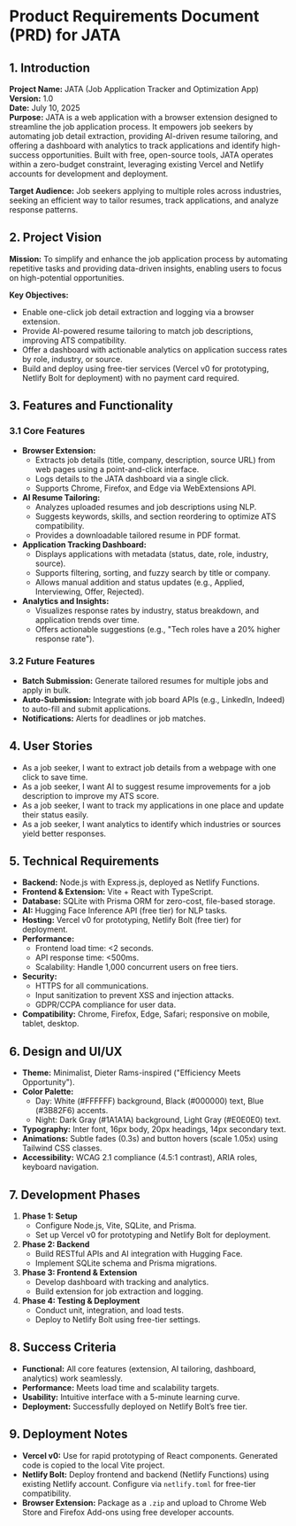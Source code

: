 # Product Requirements Document (PRD) for JATA

## 1. Introduction

**Project Name:** JATA (Job Application Tracker and Optimization App)  
**Version:** 1.0  
**Date:** July 10, 2025  
**Purpose:** JATA is a web application with a browser extension designed to streamline the job application process. It empowers job seekers by automating job detail extraction, providing AI-driven resume tailoring, and offering a dashboard with analytics to track applications and identify high-success opportunities. Built with free, open-source tools, JATA operates within a zero-budget constraint, leveraging existing Vercel and Netlify accounts for development and deployment.

**Target Audience:** Job seekers applying to multiple roles across industries, seeking an efficient way to tailor resumes, track applications, and analyze response patterns.

## 2. Project Vision

**Mission:** To simplify and enhance the job application process by automating repetitive tasks and providing data-driven insights, enabling users to focus on high-potential opportunities.

**Key Objectives:**
- Enable one-click job detail extraction and logging via a browser extension.
- Provide AI-powered resume tailoring to match job descriptions, improving ATS compatibility.
- Offer a dashboard with actionable analytics on application success rates by role, industry, or source.
- Build and deploy using free-tier services (Vercel v0 for prototyping, Netlify Bolt for deployment) with no payment card required.

## 3. Features and Functionality

### 3.1 Core Features
- **Browser Extension:**
  - Extracts job details (title, company, description, source URL) from web pages using a point-and-click interface.
  - Logs details to the JATA dashboard via a single click.
  - Supports Chrome, Firefox, and Edge via WebExtensions API.
- **AI Resume Tailoring:**
  - Analyzes uploaded resumes and job descriptions using NLP.
  - Suggests keywords, skills, and section reordering to optimize ATS compatibility.
  - Provides a downloadable tailored resume in PDF format.
- **Application Tracking Dashboard:**
  - Displays applications with metadata (status, date, role, industry, source).
  - Supports filtering, sorting, and fuzzy search by title or company.
  - Allows manual addition and status updates (e.g., Applied, Interviewing, Offer, Rejected).
- **Analytics and Insights:**
  - Visualizes response rates by industry, status breakdown, and application trends over time.
  - Offers actionable suggestions (e.g., "Tech roles have a 20% higher response rate").

### 3.2 Future Features
- **Batch Submission:** Generate tailored resumes for multiple jobs and apply in bulk.
- **Auto-Submission:** Integrate with job board APIs (e.g., LinkedIn, Indeed) to auto-fill and submit applications.
- **Notifications:** Alerts for deadlines or job matches.

## 4. User Stories
- As a job seeker, I want to extract job details from a webpage with one click to save time.
- As a job seeker, I want AI to suggest resume improvements for a job description to improve my ATS score.
- As a job seeker, I want to track my applications in one place and update their status easily.
- As a job seeker, I want analytics to identify which industries or sources yield better responses.

## 5. Technical Requirements

- **Backend:** Node.js with Express.js, deployed as Netlify Functions.
- **Frontend & Extension:** Vite + React with TypeScript.
- **Database:** SQLite with Prisma ORM for zero-cost, file-based storage.
- **AI:** Hugging Face Inference API (free tier) for NLP tasks.
- **Hosting:** Vercel v0 for prototyping, Netlify Bolt (free tier) for deployment.
- **Performance:**
  - Frontend load time: <2 seconds.
  - API response time: <500ms.
  - Scalability: Handle 1,000 concurrent users on free tiers.
- **Security:**
  - HTTPS for all communications.
  - Input sanitization to prevent XSS and injection attacks.
  - GDPR/CCPA compliance for user data.
- **Compatibility:** Chrome, Firefox, Edge, Safari; responsive on mobile, tablet, desktop.

## 6. Design and UI/UX

- **Theme:** Minimalist, Dieter Rams-inspired ("Efficiency Meets Opportunity").
- **Color Palette:**
  - Day: White (#FFFFFF) background, Black (#000000) text, Blue (#3B82F6) accents.
  - Night: Dark Gray (#1A1A1A) background, Light Gray (#E0E0E0) text.
- **Typography:** Inter font, 16px body, 20px headings, 14px secondary text.
- **Animations:** Subtle fades (0.3s) and button hovers (scale 1.05x) using Tailwind CSS classes.
- **Accessibility:** WCAG 2.1 compliance (4.5:1 contrast), ARIA roles, keyboard navigation.

## 7. Development Phases

1. **Phase 1: Setup**
   - Configure Node.js, Vite, SQLite, and Prisma.
   - Set up Vercel v0 for prototyping and Netlify Bolt for deployment.
2. **Phase 2: Backend**
   - Build RESTful APIs and AI integration with Hugging Face.
   - Implement SQLite schema and Prisma migrations.
3. **Phase 3: Frontend & Extension**
   - Develop dashboard with tracking and analytics.
   - Build extension for job extraction and logging.
4. **Phase 4: Testing & Deployment**
   - Conduct unit, integration, and load tests.
   - Deploy to Netlify Bolt using free-tier settings.

## 8. Success Criteria
- **Functional:** All core features (extension, AI tailoring, dashboard, analytics) work seamlessly.
- **Performance:** Meets load time and scalability targets.
- **Usability:** Intuitive interface with a 5-minute learning curve.
- **Deployment:** Successfully deployed on Netlify Bolt’s free tier.

## 9. Deployment Notes
- **Vercel v0:** Use for rapid prototyping of React components. Generated code is copied to the local Vite project.
- **Netlify Bolt:** Deploy frontend and backend (Netlify Functions) using existing Netlify account. Configure via `netlify.toml` for free-tier compatibility.
- **Browser Extension:** Package as a `.zip` and upload to Chrome Web Store and Firefox Add-ons using free developer accounts.